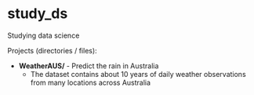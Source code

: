 # study_ds
Studying data science

Projects (directories / files):
+ **WeatherAUS/** - Predict the rain in Australia
  + The dataset contains about 10 years of daily weather observations from many locations across Australia
